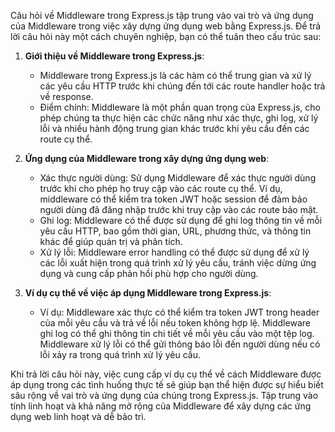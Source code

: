 Câu hỏi về Middleware trong Express.js tập trung vào vai trò và ứng dụng của Middleware trong việc xây dựng ứng dụng web bằng Express.js. Để trả lời câu hỏi này một cách chuyên nghiệp, bạn có thể tuân theo cấu trúc sau:

1. **Giới thiệu về Middleware trong Express.js**:

   - Middleware trong Express.js là các hàm có thể trung gian và xử lý các yêu cầu HTTP trước khi chúng đến tới các route handler hoặc trả về response.
   - Điểm chính: Middleware là một phần quan trọng của Express.js, cho phép chúng ta thực hiện các chức năng như xác thực, ghi log, xử lý lỗi và nhiều hành động trung gian khác trước khi yêu cầu đến các route cụ thể.

2. **Ứng dụng của Middleware trong xây dựng ứng dụng web**:

   - Xác thực người dùng: Sử dụng Middleware để xác thực người dùng trước khi cho phép họ truy cập vào các route cụ thể. Ví dụ, middleware có thể kiểm tra token JWT hoặc session để đảm bảo người dùng đã đăng nhập trước khi truy cập vào các route bảo mật.
   - Ghi log: Middleware có thể được sử dụng để ghi log thông tin về mỗi yêu cầu HTTP, bao gồm thời gian, URL, phương thức, và thông tin khác để giúp quản trị và phân tích.
   - Xử lý lỗi: Middleware error handling có thể được sử dụng để xử lý các lỗi xuất hiện trong quá trình xử lý yêu cầu, tránh việc dừng ứng dụng và cung cấp phản hồi phù hợp cho người dùng.

3. **Ví dụ cụ thể về việc áp dụng Middleware trong Express.js**:
   - Ví dụ: Middleware xác thực có thể kiểm tra token JWT trong header của mỗi yêu cầu và trả về lỗi nếu token không hợp lệ. Middleware ghi log có thể ghi thông tin chi tiết về mỗi yêu cầu vào một tệp log. Middleware xử lý lỗi có thể gửi thông báo lỗi đến người dùng nếu có lỗi xảy ra trong quá trình xử lý yêu cầu.

Khi trả lời câu hỏi này, việc cung cấp ví dụ cụ thể về cách Middleware được áp dụng trong các tình huống thực tế sẽ giúp bạn thể hiện được sự hiểu biết sâu rộng về vai trò và ứng dụng của chúng trong Express.js. Tập trung vào tính linh hoạt và khả năng mở rộng của Middleware để xây dựng các ứng dụng web linh hoạt và dễ bảo trì.
